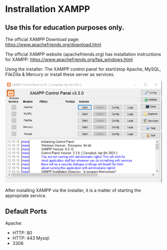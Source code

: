# Instrallation XAMPP
## Use this for education purposes only.

The official XAMPP Download page: https://www.apachefriends.org/download.html

The official XAMPP website (apachefriends.org) has installation instructions for XAMPP: https://www.apachefriends.org/faq_windows.html

Using the installer:
The XAMPP control panel for start/stop Apache, MySQL, FileZilla & Mercury or install these server as services.

![alt text](../../Assets/1.%20PHP%20Installation/XAMPP/XAMPP%20Control%20Panel.PNG)

After installing XAMPP via the installer, it is a matter of starting the appropriate service.

## Default Ports

Apache: 
- HTTP: 80
- HTTP: 443
Mysql:
- 3306
